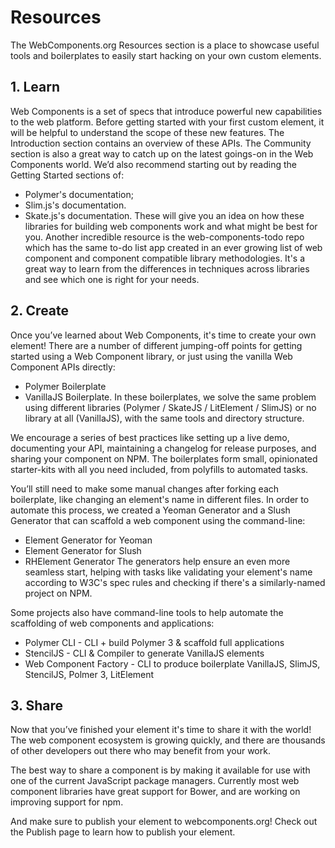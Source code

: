 # Resources

The WebComponents.org Resources section is a place to showcase useful tools and boilerplates to easily start hacking on your own custom elements.

## 1. Learn
Web Components is a set of specs that introduce powerful new capabilities to the web platform. Before getting started with your first custom element, it will be helpful to understand the scope of these new features. The Introduction section contains an overview of these APIs. The Community section is also a great way to catch up on the latest goings-on in the Web Components world. We’d also recommend starting out by reading the Getting Started sections of:

- Polymer's documentation;
- Slim.js's documentation.
- Skate.js's documentation.
These will give you an idea on how these libraries for building web components work and what might be best for you. Another incredible resource is the web-components-todo repo which has the same to-do list app created in an ever growing list of web component and component compatible library methodologies. It's a great way to learn from the differences in techniques across libraries and see which one is right for your needs.

## 2. Create
Once you’ve learned about Web Components, it's time to create your own element! There are a number of different jumping-off points for getting started using a Web Component library, or just using the vanilla Web Component APIs directly:

- Polymer Boilerplate
- VanillaJS Boilerplate.
In these boilerplates, we solve the same problem using different libraries (Polymer / SkateJS / LitElement / SlimJS) or no library at all (VanillaJS), with the same tools and directory structure.

We encourage a series of best practices like setting up a live demo, documenting your API, maintaining a changelog for release purposes, and sharing your component on NPM. The boilerplates form small, opinionated starter-kits with all you need included, from polyfills to automated tasks.

You’ll still need to make some manual changes after forking each boilerplate, like changing an element's name in different files. In order to automate this process, we created a Yeoman Generator and a Slush Generator that can scaffold a web component using the command-line:

- Element Generator for Yeoman
- Element Generator for Slush
- RHElement Generator
The generators help ensure an even more seamless start, helping with tasks like validating your element's name according to W3C's spec rules and checking if there's a similarly-named project on NPM.

Some projects also have command-line tools to help automate the scaffolding of web components and applications:

- Polymer CLI - CLI + build Polymer 3 & scaffold full applications
- StencilJS - CLI & Compiler to generate VanillaJS elements
- Web Component Factory - CLI to produce boilerplate VanillaJS, SlimJS, StencilJS, Polmer 3, LitElement

## 3. Share
Now that you’ve finished your element it's time to share it with the world! The web component ecosystem is growing quickly, and there are thousands of other developers out there who may benefit from your work.

The best way to share a component is by making it available for use with one of the current JavaScript package managers. Currently most web component libraries have great support for Bower, and are working on improving support for npm.

And make sure to publish your element to webcomponents.org! Check out the Publish page to learn how to publish your element.